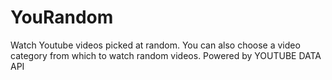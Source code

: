 # YouRandom
Watch Youtube videos picked at random. You can also choose a video category from which to watch random videos. Powered by YOUTUBE DATA API